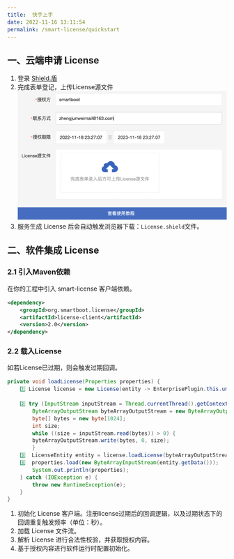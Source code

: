 ```yaml
---
title:  快手上手
date: 2022-11-16 13:11:54
permalink: /smart-license/quickstart
---
```


## 一、云端申请 License
1. 登录 [Shield.盾](http://82.157.162.230:8080/#/license)
2. 完成表单登记，上传License源文件
    ![](./img/img.png)
3. 服务生成 License 后会自动触发浏览器下载：`License.shield`文件。

## 二、软件集成 License
### 2.1 引入Maven依赖
在你的工程中引入 smart-license 客户端依赖。
```xml
<dependency>
    <groupId>org.smartboot.license</groupId>
    <artifactId>license-client</artifactId>
    <version>2.0</version>
</dependency>
```

### 2.2 载入License
如若License已过期，则会触发过期回调。

```java
private void loadLicense(Properties properties) {
    1️⃣ License license = new License(entity -> EnterprisePlugin.this.uninstall(),10);

    2️⃣ try (InputStream inputStream = Thread.currentThread().getContextClassLoader().getResourceAsStream("License.shield")) {
        ByteArrayOutputStream byteArrayOutputStream = new ByteArrayOutputStream();
        byte[] bytes = new byte[1024];
        int size;
        while ((size = inputStream.read(bytes)) > 0) {
        byteArrayOutputStream.write(bytes, 0, size);
        }
    3️⃣  LicenseEntity entity = license.loadLicense(byteArrayOutputStream.toByteArray());
    4️⃣  properties.load(new ByteArrayInputStream(entity.getData()));
        System.out.println(properties);
    } catch (IOException e) {
        throw new RuntimeException(e);
    }
}
```
1. 初始化 License 客户端。注册license过期后的回调逻辑，以及过期状态下的回调重复触发频率（单位：秒）。
2. 加载 License 文件流。
3. 解析 License 进行合法性校验，并获取授权内容。
4. 基于授权内容进行软件运行时配置初始化。
